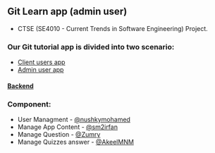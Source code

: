 ## Git Learn app (admin user)
 - CTSE (SE4010 - Current Trends in Software Engineering) Project.
  
 ### Our Git tutorial app is divided into two scenario: 
 - [Client users app](https://github.com/DevEngineers/Learn-Git-Client)
 - [Admin user app](https://github.com/DevEngineers/Learn-Git-Admin)

#### [Backend](https://github.com/DevEngineers/Learn-Git-Backend)

### Component:
- User Managment - [@nushkymohamed](https://github.com/nushkymohamed)
- Manage App Content - [@sm2irfan](https://github.com/sm2irfan)
- Manage Question - [@Zumry](https://github.com/Zumry)
- Manage Quizzes answer - [@AkeelMNM](https://github.com/AkeelMNM)


